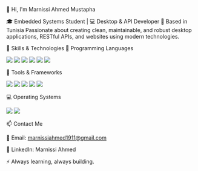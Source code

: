 👋 Hi, I'm Marnissi Ahmed Mustapha

🎓 Embedded Systems Student | 💻 Desktop & API Developer
📍 Based in Tunisia
Passionate about creating clean, maintainable, and robust desktop applications, RESTful APIs, and websites using modern technologies.

🚀 Skills & Technologies
🧠 Programming Languages
<p> <img src="https://img.shields.io/badge/C%23-239120?style=for-the-badge&logo=c-sharp&logoColor=white" /> <img src="https://img.shields.io/badge/C++-00599C?style=for-the-badge&logo=c%2b%2b&logoColor=white" /> <img src="https://img.shields.io/badge/C-00599C?style=for-the-badge&logo=c&logoColor=white" /> <img src="https://img.shields.io/badge/T--SQL-CC2927?style=for-the-badge&logo=microsoftsqlserver&logoColor=white" /> <img src="https://img.shields.io/badge/HTML5-E34F26?style=for-the-badge&logo=html5&logoColor=white" /> <img src="https://img.shields.io/badge/CSS3-1572B6?style=for-the-badge&logo=css3&logoColor=white" /> </p>
🧰 Tools & Frameworks
<p> <img src="https://img.shields.io/badge/.NET-512BD4?style=for-the-badge&logo=dotnet&logoColor=white" /> <img src="https://img.shields.io/badge/WinForms-0078D7?style=for-the-badge&logo=windows&logoColor=white" /> <img src="https://img.shields.io/badge/RESTful%20API-005571?style=for-the-badge&logo=api&logoColor=white" /> <img src="https://img.shields.io/badge/Git-F05032?style=for-the-badge&logo=git&logoColor=white" /> <img src="https://img.shields.io/badge/SQL%20Server-CC2927?style=for-the-badge&logo=microsoftsqlserver&logoColor=white" /> </p>
💻 Operating Systems
<p> <img src="https://img.shields.io/badge/Windows-0078D6?style=for-the-badge&logo=windows&logoColor=white" /> <img src="https://img.shields.io/badge/Linux-FCC624?style=for-the-badge&logo=linux&logoColor=black" /> </p>
📫 Contact Me

📧 Email: marnissiahmed1911@gmail.com

💼 LinkedIn: Marnissi Ahmed

⚡ Always learning, always building.
